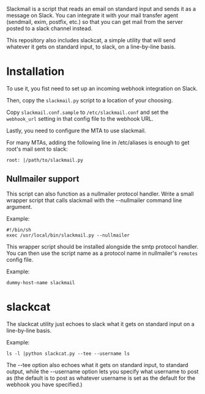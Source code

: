Slackmail is a script that reads an email on standard input and sends it as a message on Slack.
You can integrate it with your mail transfer agent (sendmail, exim, postfix, etc.) so that you can
get mail from the server posted to a slack channel instead.

This repository also includes slackcat, a simple utility that will send whatever it gets on standard input,
to slack, on a line-by-line basis.

# Installation

To use it, you fist need to set up an incoming webhook integration on Slack.

Then, copy the `slackmail.py` script to a location of your choosing.

Copy `slackmail.conf.sample` to `/etc/slackmail.conf` and set the `webhook_url`
setting in that config file to the webhook URL.

Lastly, you need to configure the MTA to use slackmail.

For many MTAs, adding the following line in /etc/aliases is enough to get root's mail sent to slack:

`root: |/path/to/slackmail.py`

## Nullmailer support ##

This script can also function as a nullmailer protocol handler. Write a small wrapper script
that calls slackmail with the --nullmailer command line argument.

Example:

```
#!/bin/sh
exec /usr/local/bin/slackmail.py --nullmailer
```

This wrapper script should be installed alongside the smtp protocol handler. You can then
use the script name as a protocol name in nullmailer's `remotes` config file.

Example:

```
dummy-host-name slackmail
```

# slackcat
The slackcat utility just echoes to slack what it gets on standard input on a line-by-line
basis.

Example:

```
ls -l |python slackcat.py --tee --username ls
```

The --tee option also echoes what it gets on standard input, to standard output, while the
--username option lets you specify what username to post as (the default is to post as
  whatever username is set as the default for the webhook you have specified.)
